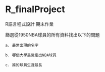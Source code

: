 # R_finalProject
R語言程式設計 期末作業


篩選從1950NBA球員的所有資料找出以下的問題

    a. 最常出現的名字

    b. 哪個大學最常產出NBA球員

    c. 誰的球員生涯最長
